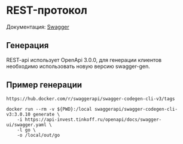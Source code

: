 # REST-протокол

Документация: [Swagger](https://tinkoffcreditsystems.github.io/invest-openapi/swagger-ui/)

## Генерация

REST-api использует OpenApi 3.0.0, для генерации клиентов необходимо использовать новую версию swagger-gen.

## Пример генерации

`https://hub.docker.com/r/swaggerapi/swagger-codegen-cli-v3/tags`

```shell
docker run --rm -v ${PWD}:/local swaggerapi/swagger-codegen-cli-v3:3.0.10 generate \
    -i https://api-invest.tinkoff.ru/openapi/docs/swagger-ui/swagger.yaml \
    -l go \
    -o /local/out/go
```
